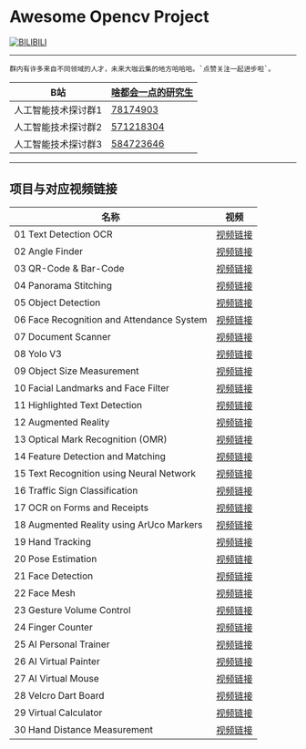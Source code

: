 Awesome Opencv Project
===========================

[![BILIBILI](https://github.com/Fafa-DL/Opencv-project/blob/main/26%20AI%20Virtual%20Painter/Mine.png)](https://space.bilibili.com/46880349)

****

```
群内有许多来自不同领域的人才，未来大咖云集的地方哈哈哈。`点赞关注一起进步啦`。
```
	
|B站|[啥都会一点的研究生](https://space.bilibili.com/46880349)|
|---|---
|人工智能技术探讨群1|[78174903](https://jq.qq.com/?_wv=1027&k=lY5KVICA)
|人工智能技术探讨群2|[571218304](https://jq.qq.com/?_wv=1027&k=ZCDCT3xV)
|人工智能技术探讨群3|[584723646](https://jq.qq.com/?_wv=1027&k=bakez5Yz)

****


## 项目与对应视频链接

|名称|视频|
|---|---
|01 Text Detection OCR|[视频链接](https://www.bilibili.com/video/BV18B4y1c7r4)
|02 Angle Finder|[视频链接](https://www.bilibili.com/video/BV18B4y1c7r4?p=2)
|03 QR-Code & Bar-Code|[视频链接](https://www.bilibili.com/video/BV18B4y1c7r4?p=5)
|04 Panorama Stitching|[视频链接](https://www.bilibili.com/video/BV18B4y1c7r4?p=6)
|05 Object Detection|[视频链接](https://www.bilibili.com/video/BV18B4y1c7r4?p=7)
|06 Face Recognition and Attendance System|[视频链接](https://www.bilibili.com/video/BV18B4y1c7r4?p=9)
|07 Document Scanner|[视频链接](https://www.bilibili.com/video/BV18B4y1c7r4?p=10)
|08 Yolo V3|[视频链接](https://www.bilibili.com/video/BV18B4y1c7r4?p=11)
|09 Object Size Measurement|[视频链接](https://www.bilibili.com/video/BV18B4y1c7r4?p=15)
|10 Facial Landmarks and Face Filter|[视频链接](https://www.bilibili.com/video/BV18B4y1c7r4?p=16)
|11 Highlighted Text Detection|[视频链接](https://www.bilibili.com/video/BV18B4y1c7r4?p=17)
|12 Augmented Reality|[视频链接](https://www.bilibili.com/video/BV18B4y1c7r4?p=18)
|13 Optical Mark Recognition (OMR)|[视频链接](https://www.bilibili.com/video/BV18B4y1c7r4?p=21)
|14 Feature Detection and Matching|[视频链接](https://www.bilibili.com/video/BV18B4y1c7r4?p=22)
|15 Text Recognition using Neural Network|[视频链接](https://www.bilibili.com/video/BV18B4y1c7r4?p=23)
|16 Traffic Sign Classification|[视频链接](https://www.bilibili.com/video/BV18B4y1c7r4?p=24)
|17 OCR on Forms and Receipts|[视频链接](https://www.bilibili.com/video/BV18B4y1c7r4?p=25)
|18 Augmented Reality using ArUco Markers|[视频链接](https://www.bilibili.com/video/BV18B4y1c7r4?p=27)
|19 Hand Tracking|[视频链接](https://www.bilibili.com/video/BV1qh411Y7ty?p=2)
|20 Pose Estimation|[视频链接](https://www.bilibili.com/video/BV1qh411Y7ty?p=3)
|21 Face Detection|[视频链接](https://www.bilibili.com/video/BV1qh411Y7ty?p=4)
|22 Face Mesh|[视频链接](https://www.bilibili.com/video/BV1qh411Y7ty?p=5)
|23 Gesture Volume Control|[视频链接](https://www.bilibili.com/video/BV1qh411Y7ty?p=6)
|24 Finger Counter|[视频链接](https://www.bilibili.com/video/BV1qh411Y7ty?p=7)
|25 AI Personal Trainer|[视频链接](https://www.bilibili.com/video/BV1qh411Y7ty?p=8)
|26 AI Virtual Painter|[视频链接](https://www.bilibili.com/video/BV1qh411Y7ty?p=9)
|27 AI Virtual Mouse|[视频链接](https://www.bilibili.com/video/BV1qh411Y7ty?p=10)
|28 Velcro Dart Board|[视频链接](https://www.bilibili.com/video/BV17r4y1y7em/)
|29 Virtual Calculator|[视频链接](https://www.bilibili.com/video/BV1rL4y1H7Vh/)
|30 Hand Distance Measurement|[视频链接](https://www.bilibili.com/video/BV1Di4y1d7M5/)

